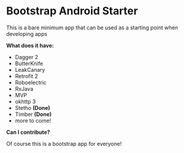 # Bootstrap Android Starter

This is a bare minimum app that can be used as a starting point when developing apps

**What does it have:**
 - Dagger 2
 - ButterKnife
 - LeakCanary
 - Retrofit 2
 - Roboelectric
 - RxJava
 - MVP
 - okhttp 3
 - Stetho **(Done)**
 - Timber **(Done)**
 - more to come!

**Can I contribute?**

 Of course this is a bootstrap app for everyone!